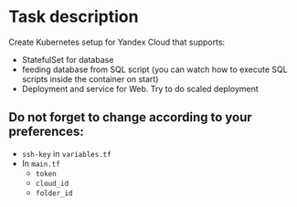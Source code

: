 # Task description

Create Kubernetes setup for Yandex Cloud that supports:

- StatefulSet for database
- feeding database from SQL script (you can watch how to execute SQL scripts inside the container on start)
 - Deployment and service for Web. Try to do scaled deployment



## Do not forget to change according to your preferences:
- `ssh-key` in `variables.tf`
- In `main.tf`
    - `token`
    - `cloud_id`
    - `folder_id`
